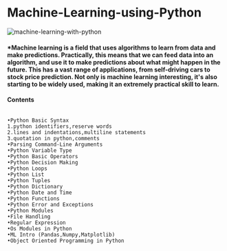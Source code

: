 # Machine-Learning-using-Python
![machine-learning-with-python](https://user-images.githubusercontent.com/29937202/41456775-21aecb7e-709f-11e8-8734-2f9baa51cc72.png)

#### *Machine learning is a field that uses algorithms to learn from data and make predictions. Practically, this means that we can feed data into an algorithm, and use it to make predictions about what might happen in the future. This has a vast range of applications, from self-driving cars to stock price prediction. Not only is machine learning interesting, it's also starting to be widely used, making it an extremely practical skill to learn.
#### Contents
~~~
 
•Python Basic Syntax
1.python identifiers,reserve words
2.lines and indentations,multiline statements
3.quotation in python,comments
•Parsing Command-Line Arguments
•Python Variable Type
•Python Basic Operators
•Python Decision Making
•Python Loops
•Python List
•Python Tuples
•Python Dictionary
•Python Date and Time
•Python Functions
•Python Error and Exceptions
•Python Modules
•File Handling
•Regular Expression
•Os Modules in Python
•ML Intro (Pandas,Numpy,Matplotlib)
•Object Oriented Programming in Python
